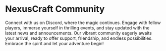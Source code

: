 # NexusCraft Community

Connect with us on Discord, where the magic continues. Engage with fellow players, immerse yourself in thrilling events, and stay updated with the latest news and announcements. Our vibrant community eagerly awaits your arrival, ready to offer support, friendship, and endless possibilities. Embrace the  spirit and let your adventure begin!
